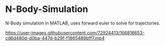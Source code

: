 # N-Body-Simulation

N-Body simulation in MATLAB, uses forward euler to solve for trajectories.

https://user-images.githubusercontent.com/72924413/166816653-cd6d480d-d0ba-447d-b29f-f1865489bff7.mp4

